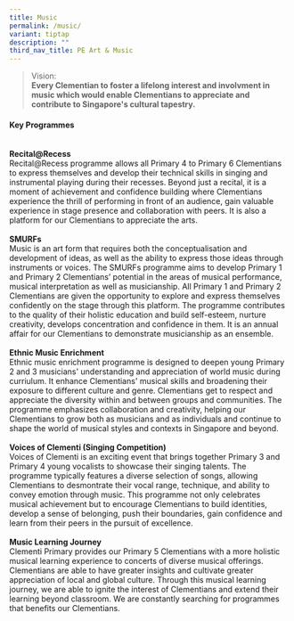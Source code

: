 ```yaml
---
title: Music
permalink: /music/
variant: tiptap
description: ""
third_nav_title: PE Art & Music
---
```

<blockquote>
<p>Vision:
<br><strong>Every Clementian to foster a lifelong interest and involvment in music which would enable Clementians to appreciate and contribute to Singapore's cultural tapestry.</strong>
</p>
</blockquote>
<h4><strong>Key Programmes</strong></h4>
<p>
<br><strong>Recital@Recess</strong>
<br>Recital@Recess programme allows all Primary 4 to Primary 6 Clementians
to express themselves and develop their technical skills in singing and
instrumental playing during their recesses. Beyond just a recital, it is
a moment of achievement and confidence building where Clementians experience
the thrill of performing in front of an audience, gain valuable experience
in stage presence and collaboration with peers. It is also a platform for
our Clementians to appreciate the arts.
<br>
<br><strong>SMURFs</strong>
<br>Music is an art form that requires both the conceptualisation and development
of ideas, as well as the ability to express those ideas through instruments
or voices. The SMURFs programme aims to develop Primary 1 and Primary 2
Clementians’ potential in the areas of musical performance, musical interpretation
as well as musicianship. All Primary 1 and Primary 2 Clementians are given
the opportunity to explore and express themselves confidently on the stage
through this platform. The programme contributes to the quality of their
holistic education and build self-esteem, nurture creativity, develops
concentration and confidence in them. It is an annual affair for our Clementians
to demonstrate musicianship as an ensemble.
<br>
<br><strong>Ethnic Music Enrichment </strong>
<br>Ethnic music enrichment programme is designed to deepen young Primary
2 and 3 musicians' understanding and appreciation of world music during
curriulum. It enhance Clementians' musical skills and broadening their
exposure to different culture and genre. Clementians get to respect and
appreciate the diversity within and between groups and communities. The
programme emphasizes collaboration and creativity, helping our Clementians
to grow both as musicians and as individuals and continue to shape the
world of musical styles and contexts in Singapore and beyond.
<br>
<br><strong>Voices of Clementi (Singing Competition) </strong>
<br>Voices of Clementi is an exciting event that brings together Primary 3
and Primary 4 young vocalists to showcase their singing talents. The programme
typically features a diverse selection of songs, allowing Clementians to
desmontrate their vocal range, technique, and ability to convey emotion
through music. This programme not only celebrates musical achievement but
to encourage Clementians to build identities, develop a sense of belonging,
push their boundaries, gain confidence and learn from their peers in the
pursuit of excellence.
<br>
<br><strong>Music Learning Journey</strong>
<br>Clementi Primary provides our Primary 5 Clementians with a more holistic
musical learning experience to concerts of diverse musical offerings. Clementians
are able to have greater insights and cultivate greater appreciation of
local and global culture. Through this musical learning journey, we are
able to ignite the interest of Clementians and extend their learning beyond
classroom. We are constantly searching for programmes that benefits our
Clementians.</p>
<p></p>